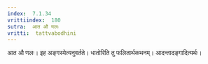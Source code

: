 ```yaml
---
index:  7.1.34
vrittiindex:  180
sutra:  आत औ णलः
vritti:  tattvabodhini 
---
```


आत औ णलः। इह अङ्गस्येत्यनुवर्तते। धातोरिति तु फलितार्थकथनम्। आदन्तादङ्गादित्यर्थः।

